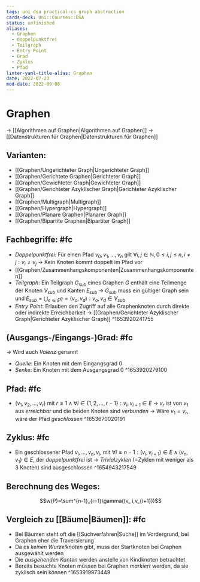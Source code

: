 ```yaml
---
tags: uni dsa practical-cs graph abstraction
cards-deck: Uni::Courses::DSA
status: unfinished
aliases:
  - Graphen
  - doppelpunktfrei
  - Teilgraph
  - Entry Point
  - Grad
  - Zyklus
  - Pfad
linter-yaml-title-alias: Graphen
date: 2022-07-23
mod-date: 2022-09-08
---
```


# Graphen
-> [[Algorithmen auf Graphen|Algorithmen auf Graphen]]
-> [[Datenstrukturen für Graphen|Datenstrukturen für Graphen]]

## Varianten:
- [[Graphen/Ungerichteter Graph|Ungerichteter Graph]]
- [[Graphen/Gerichtete Graphen|Gerichteter Graph]]
- [[Graphen/Gewichteter Graph|Gewichteter Graph]]
- [[Graphen/Gerichteter Azyklischer Graph|Gerichteter Azyklischer Graph]]
- [[Graphen/Multigraph|Multigraph]]
- [[Graphen/Hypergraph|Hypergraph]]
- [[Graphen/Planare Graphen|Planarer Graph]]
- [[Graphen/Bipartite Graphen|Bipartiter Graph]]

## Fachbegriffe: #fc
- *Doppelpunktfrei*: Für einen Pfad $v_0, v_1, \dots, v_n$ gilt $\forall i,j \in \mathbb{N}, 0 \leq i,j \leq n, i \neq j: v_i \neq v_j$
	-> Kein Knoten kommt doppelt im Pfad vor
- [[Graphen/Zusammenhangskomponenten|Zusammenhangskomponenten]]
- *Teilgraph*: Ein Teilgraph $G_{sub}$ eines Graphen $G$ enthält eine Teilmenge der Knoten $V_{sub}$ und Kanten $E_{sub}$
	-> $G_{sub}$ muss ein gültiger Graph sein und $E_{sub}= \bigcup_{e \in E} e=(v_o, v_d): v_o, v_d \in V_{sub}$
- *Entry Point*: Erlauben den Zugriff auf alle Graphenknoten durch direkte oder indirekte Erreichbarkeit
-> [[Graphen/Gerichteter Azyklischer Graph|Gerichteter Azyklischer Graph]]
^1653920241755

## (Ausgangs-/Eingangs-)Grad: #fc
-> Wird auch *Valenz* genannt
- *Quelle*: Ein Knoten mit dem Eingangsgrad 0
- *Senke*: Ein Knoten mit dem Ausgangsgrad 0
^1653920279100

## Pfad: #fc
- $(v_1,v_2,\dots,v_r)$ mit $r \geq 1 \wedge \forall i \in \{1,2,\dots,r-1\}: v_i,v_{i+1} \in E$
	-> $v_r$ ist von $v_1$ aus *erreichbar* und die beiden Knoten sind *verbunden*
	-> Wäre $v_1 = v_r$, wäre der Pfad *geschlossen*
^1653670020191

## Zyklus: #fc
- Ein geschlossener Pfad $v_i,\dots,v_n,v_i$, mit $\forall i\leq n-1:(v_i,v_{i+1})\in E\wedge(v_n,v_1)\in E,$ der *doppelpunktfrei* ist
	-> *Trivialzyklen* (=Zyklen mit weniger als 3 Knoten) sind ausgeschlossen
^1654943217549

## Berechnung des Weges:
$$w(P)=\sum^{n-1}_{i=1}\gamma((v_ i,v_{i+1}))$$

## Vergleich zu [[Bäume|Bäumen]]: #fc
- Bei Bäumen steht oft die [[Suchverfahren|Suche]] im Vordergrund, bei Graphen eher die Traversierung
- Da es *keinen Wurzelknoten* gibt, muss der Startknoten bei Graphen ausgewählt werden
- Die *ausgehenden Kanten* werden anstelle von Kindknoten betrachtet
- Bereits besuchte Knoten müssen bei Graphen *markiert* werden, da sie zyklisch sein können
^1653919973449

